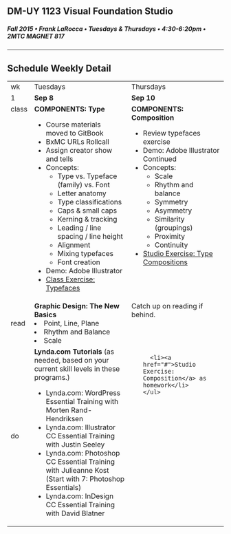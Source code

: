 ## DM-UY 1123 Visual Foundation Studio
##### Fall 2015 • Frank LaRocca • Tuesdays & Thursdays • 4:30-6:20pm • 2MTC MAGNET 817 
---
## Schedule Weekly Detail

<table>
<tr>
<td>wk</td>
<td>Tuesdays</td>
<td>Thursdays</td>
</tr>
<tr>
  <td valign="top">1</td>
  <td valign="top" width="48%"><strong>Sep 8</strong></td>
  <td valign="top" width="48%"><strong>Sep 10</strong></td>
</tr>

<!-- class -->
<tr>
<td valign="top">class</td>
<td valign="top">
  <strong>COMPONENTS: Type</strong><br>
  <ul>
    <li>Course materials moved to GitBook</li>
    <li>BxMC URLs Rollcall</li>
    <li>Assign creator show and tells</li>
    <li>Concepts:
      <ul>
        <li>Type vs. Typeface (family) vs. Font</li>
        <li>Letter anatomy</li>
        <li>Type classifications</li>
        <li>Caps &amp; small caps</li>
        <li>Kerning &amp; tracking</li>
        <li>Leading / line spacing / line height</li>
        <li>Alignment</li>
        <li>Mixing typefaces</li>
        <li>Font creation</li>
      </ul>
    </li>
    <li>Demo: Adobe Illustrator</li>
    <li><a href="../class_exercises/exercise_typefaces.md" target="_blank">Class Exercise: Typefaces</a></li>
  </ul>
</td>
<td valign="top">
  <strong>COMPONENTS: Composition</strong><br>
  <ul>
    <li>Review typefaces exercise</li>
    <li>Demo: Adobe Illustrator Continued</li>
    <li>Concepts:
      <ul>
        <li>Scale</li>
        <li>Rhythm and balance</li>
        <li>Symmetry</li>
        <li>Asymmetry</li>
        <li>Similarity (groupings)</li>
        <li>Proximity</li>
        <li>Continuity</li>
      </ul>
    </li>
    <li><a href="../projects/studio_composition.md">Studio Exercise: Type Compositions</a></li>
  </ul>

</td>
</tr>

<!-- reading -->
<tr>
  <td>read</td>
  <td valign="top"><strong>Graphic Design: The New Basics</strong><br>
  <li>Point, Line, Plane</li>
  <li>Rhythm and Balance</li>
  <li>Scale</li>
  </td>
  <td valign="top">Catch up on reading if behind.</td>
</tr>

<!-- do -->
<tr>
  <td>do</td>
  <td valign="top"><strong>Lynda.com Tutorials</strong> (as needed, based on your current skill levels in these programs.)
    <ul>
      <li>Lynda.com: WordPress Essential Training with Morten Rand-Hendriksen</li>
      <li>Lynda.com: Illustrator CC Essential Training with Justin Seeley</li>
      <li>Lynda.com: Photoshop CC Essential Training with Julieanne Kost (Start with 7: Photoshop Essentials)</li>
      <li>Lynda.com: InDesign CC Essential Training with David Blatner</li>
    </ul>
  </td>
  <td valign="top">
    <ul>
   
      <li><a href="#">Studio Exercise: Composition</a> as homework</li>
    </ul>
  </td>
</tr>
</table>








